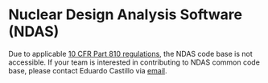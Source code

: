 # Nuclear Design Analysis Software (NDAS)

Due to applicable [10 CFR Part 810 regulations](https://www.ecfr.gov/cgi-bin/text-idx?tpl=/ecfrbrowse/Title10/10cfr810_main_02.tpl), the NDAS code base is not accessible. If your team is interested in contributing to NDAS common code base, please contact Eduardo Castillo via [email](mailto:ec833@cornell.edu).

